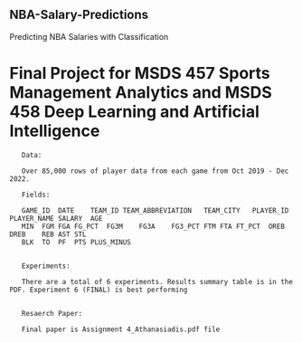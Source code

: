 ## NBA-Salary-Predictions
Predicting NBA Salaries with Classification

# Final Project for MSDS 457 Sports Management Analytics and MSDS 458 Deep Learning and Artificial Intelligence
       
       Data:
       
       Over 85,000 rows of player data from each game from Oct 2019 - Dec 2022. 
        
       Fields: 

       GAME_ID	DATE	TEAM_ID	TEAM_ABBREVIATION	TEAM_CITY	PLAYER_ID	PLAYER_NAME	SALARY	AGE	
       MIN	FGM	FGA	FG_PCT	FG3M	FG3A	FG3_PCT	FTM	FTA	FT_PCT	OREB	DREB	REB	AST	STL	
       BLK	TO	PF	PTS	PLUS_MINUS


       Experiments: 

       There are a total of 6 experiments. Results summary table is in the PDF. Experiment 6 (FINAL) is best performing


       Resaerch Paper:

       Final paper is Assignment 4_Athanasiadis.pdf file


       
